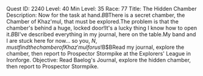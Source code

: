 Quest ID: 2240
Level: 40
Min Level: 35
Race: 77
Title: The Hidden Chamber
Description: Now for the task at hand.$B$BThere is a secret chamber, the Chamber of Khaz'mul, that must be explored.The problem is that the chamber's behind a huge, locked door!It's a lucky thing I know how to open it.$B$BI've described everything in my journal, here on the table.My band and I are stuck here for now... so you, $N, must find the chamber of Khaz'mul for us!$B$BRead my journal, explore the chamber, then report to Prospector Stormpike at the Explorers' League in Ironforge.
Objective: Read Baelog's Journal, explore the hidden chamber, then report to Prospector Stormpike.
